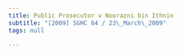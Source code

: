 ```yaml
---
title: Public Prosecutor v Noorazni bin Ithnin
subtitle: "[2009] SGHC 64 / 23\_March\_2009"
tags: null

---
```


